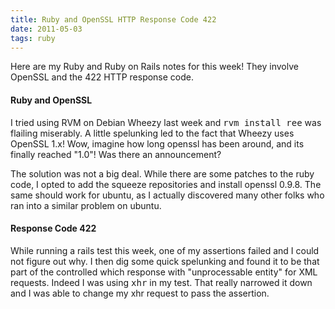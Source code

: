 ```yaml
---
title: Ruby and OpenSSL HTTP Response Code 422
date: 2011-05-03
tags: ruby
---
```


Here are my Ruby and Ruby on Rails notes for this week! They involve OpenSSL and the 422 HTTP response code.

#### Ruby and OpenSSL

I tried using RVM on Debian Wheezy last week and <tt>rvm install ree</tt> was flailing miserably. A little spelunking led to the fact that Wheezy uses OpenSSL 1.x! Wow, imagine how long openssl has been around, and its finally reached "1.0"! Was there an announcement?

The solution was not a big deal. While there are some patches to the ruby code, I opted to add the squeeze repositories and install openssl 0.9.8. The same should work for ubuntu, as I actually discovered many other folks who ran into a similar problem on ubuntu.

#### Response Code 422

While running a rails test this week, one of my assertions failed and I could not figure out why. I then dig some quick spelunking and found it to be that part of the controlled which response with "unprocessable entity" for XML requests. Indeed I was using <tt>xhr</tt> in my test. That really narrowed it down and I was able to change my xhr request to pass the assertion.

